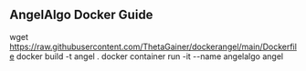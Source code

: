 ## AngelAlgo Docker Guide

wget https://raw.githubusercontent.com/ThetaGainer/dockerangel/main/Dockerfile
docker build -t angel .
docker container run -it --name angelalgo angel
